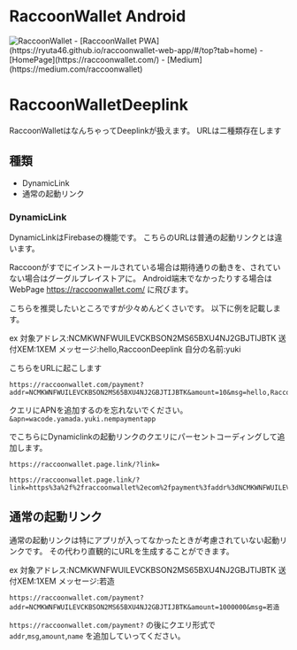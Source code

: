 # RaccoonWallet Android

<img src="https://raccoonwallet.com/wp-content/uploads/2018/06/RaccoonWallet_Githubimage.jpg" alt="RaccoonWallet " title="RaccoonWallet ">
- [RaccoonWallet PWA](https://ryuta46.github.io/raccoonwallet-web-app/#/top?tab=home)
- [HomePage](https://raccoonwallet.com/)
- [Medium](https://medium.com/raccoonwallet)

# RaccoonWalletDeeplink

RaccoonWalletはなんちゃってDeeplinkが扱えます。
URLは二種類存在します

## 種類

- DynamicLink
- 通常の起動リンク

### DynamicLink

DynamicLinkはFirebaseの機能です。
こちらのURLは普通の起動リンクとは違います。

Raccoonがすでにインストールされている場合は期待通りの動きを、されていない場合はグーグルプレイストアに。
Android端末でなかったりする場合はWebPage https://raccoonwallet.com/ に飛びます。

こちらを推奨したいところですが少々めんどくさいです。
以下に例を記載します。

ex
対象アドレス:NCMKWNFWUILEVCKBSON2MS65BXU4NJ2GBJTIJBTK
送付XEM:1XEM
メッセージ:hello,RaccoonDeeplink
自分の名前:yuki

こちらをURLに起こします

```
https://raccoonwallet.com/payment?addr=NCMKWNFWUILEVCKBSON2MS65BXU4NJ2GBJTIJBTK&amount=10&msg=hello,RaccoonDeeplink&name=yuki,yamada&apn=wacode.yamada.yuki.nempaymentapp
```

クエリにAPNを追加するのを忘れないでください。
`&apn=wacode.yamada.yuki.nempaymentapp`

でこちらにDynamiclinkの起動リンクのクエリにパーセントコーディングして追加します。

`https://raccoonwallet.page.link/?link=`

```
https://raccoonwallet.page.link/?link=https%3a%2f%2fraccoonwallet%2ecom%2fpayment%3faddr%3dNCMKWNFWUILEVCKBSON2MS65BXU4NJ2GBJTIJBTK%26amount%3d1000000%26msg%3dhello%2cRaccoonDeeplink%26name%3dyuki%2cyamada&apn=wacode.yamada.yuki.nempaymentapp
```

## 通常の起動リンク
通常の起動リンクは特にアプリが入ってなかったときが考慮されていない起動リンクです。
その代わり直観的にURLを生成することができます。

ex
対象アドレス:NCMKWNFWUILEVCKBSON2MS65BXU4NJ2GBJTIJBTK
送付XEM:1XEM
メッセージ:若造

```
https://raccoonwallet.com/payment?addr=NCMKWNFWUILEVCKBSON2MS65BXU4NJ2GBJTIJBTK&amount=1000000&msg=若造
```

`https://raccoonwallet.com/payment?` の後にクエリ形式で
`addr`,`msg`,`amount`,`name` を追加していってください。
